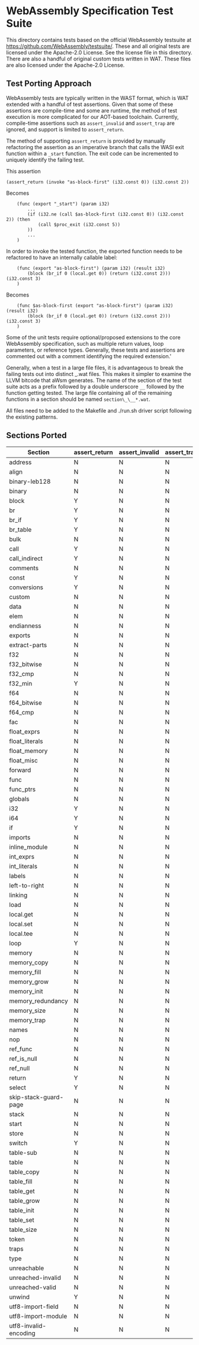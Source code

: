 # WebAssembly Specification Test Suite

This directory contains tests based on the official WebAssembly testsuite at https://github.com/WebAssembly/testsuite/. These and all original tests are licensed under the Apache-2.0 License. See the license file in this directory. There are also a handful of original custom tests written in WAT. These files are also licensed under the Apache-2.0 License.

## Test Porting Approach

WebAssembly tests are typically written in the WAST format, which is WAT extended with a handful of test assertions. Given that some of these assertions are compile-time and some are runtime, the method of test execution is more complicated for our AOT-based toolchain. Currently, compile-time assertions such as `assert_invalid` and `assert_trap` are ignored, and support is limited to `assert_return`.

The method of supporting `assert_return` is provided by manually refactoring the assertion as an imperative branch that calls the WASI exit function within a `_start` function. The exit code can be incremented to uniquely identify the failing test.

This assertion

```wat
(assert_return (invoke "as-block-first" (i32.const 0)) (i32.const 2))
```

Becomes

```
	(func (export "_start") (param i32)
        ...
        (if (i32.ne (call $as-block-first (i32.const 0)) (i32.const 2)) (then
            (call $proc_exit (i32.const 5))
        ))
        ...
    )
```

In order to invoke the tested function, the exported function needs to be refactored to have an internally callable label:

```
    (func (export "as-block-first") (param i32) (result i32)
        (block (br_if 0 (local.get 0)) (return (i32.const 2))) (i32.const 3)
    )
```

Becomes

```
	(func $as-block-first (export "as-block-first") (param i32) (result i32)
		(block (br_if 0 (local.get 0)) (return (i32.const 2))) (i32.const 3)
	)
```

Some of the unit tests require optional/proposed extensions to the core WebAssembly specification, such as multiple return values, loop parameters, or reference types. Generally, these tests and assertions are commented out with a comment identifying the required extension.'

Generally, when a test in a large file files, it is advantageous to break the failing tests out into distinct \_.wat files. This makes it simpler to examine the LLVM bitcode that aWsm generates. The name of the section of the test suite acts as a prefix followed by a double underscore `__` followed by the function getting tested. The large file containing all of the remaining functions in a section should be named `section\_\__*.wat`.

All files need to be added to the Makefile and ./run.sh driver script following the existing patterns.

## Sections Ported

| Section               | assert_return | assert_invalid | assert_trap |
| --------------------- | ------------- | -------------- | ----------- |
| address               | N             | N              | N           |
| align                 | N             | N              | N           |
| binary-leb128         | N             | N              | N           |
| binary                | N             | N              | N           |
| block                 | Y             | N              | N           |
| br                    | Y             | N              | N           |
| br_if                 | Y             | N              | N           |
| br_table              | Y             | N              | N           |
| bulk                  | N             | N              | N           |
| call                  | Y             | N              | N           |
| call_indirect         | Y             | N              | N           |
| comments              | N             | N              | N           |
| const                 | Y             | N              | N           |
| conversions           | Y             | N              | N           |
| custom                | N             | N              | N           |
| data                  | N             | N              | N           |
| elem                  | N             | N              | N           |
| endianness            | N             | N              | N           |
| exports               | N             | N              | N           |
| extract-parts         | N             | N              | N           |
| f32                   | N             | N              | N           |
| f32_bitwise           | N             | N              | N           |
| f32_cmp               | N             | N              | N           |
| f32_min               | Y             | N              | N           |
| f64                   | N             | N              | N           |
| f64_bitwise           | N             | N              | N           |
| f64_cmp               | N             | N              | N           |
| fac                   | N             | N              | N           |
| float_exprs           | N             | N              | N           |
| float_literals        | N             | N              | N           |
| float_memory          | N             | N              | N           |
| float_misc            | N             | N              | N           |
| forward               | N             | N              | N           |
| func                  | N             | N              | N           |
| func_ptrs             | N             | N              | N           |
| globals               | N             | N              | N           |
| i32                   | Y             | N              | N           |
| i64                   | Y             | N              | N           |
| if                    | Y             | N              | N           |
| imports               | N             | N              | N           |
| inline_module         | N             | N              | N           |
| int_exprs             | N             | N              | N           |
| int_literals          | N             | N              | N           |
| labels                | N             | N              | N           |
| left-to-right         | N             | N              | N           |
| linking               | N             | N              | N           |
| load                  | N             | N              | N           |
| local.get             | N             | N              | N           |
| local.set             | N             | N              | N           |
| local.tee             | N             | N              | N           |
| loop                  | Y             | N              | N           |
| memory                | N             | N              | N           |
| memory_copy           | N             | N              | N           |
| memory_fill           | N             | N              | N           |
| memory_grow           | N             | N              | N           |
| memory_init           | N             | N              | N           |
| memory_redundancy     | N             | N              | N           |
| memory_size           | N             | N              | N           |
| memory_trap           | N             | N              | N           |
| names                 | N             | N              | N           |
| nop                   | N             | N              | N           |
| ref_func              | N             | N              | N           |
| ref_is_null           | N             | N              | N           |
| ref_null              | N             | N              | N           |
| return                | Y             | N              | N           |
| select                | Y             | N              | N           |
| skip-stack-guard-page | N             | N              | N           |
| stack                 | N             | N              | N           |
| start                 | N             | N              | N           |
| store                 | N             | N              | N           |
| switch                | Y             | N              | N           |
| table-sub             | N             | N              | N           |
| table                 | N             | N              | N           |
| table_copy            | N             | N              | N           |
| table_fill            | N             | N              | N           |
| table_get             | N             | N              | N           |
| table_grow            | N             | N              | N           |
| table_init            | N             | N              | N           |
| table_set             | N             | N              | N           |
| table_size            | N             | N              | N           |
| token                 | N             | N              | N           |
| traps                 | N             | N              | N           |
| type                  | N             | N              | N           |
| unreachable           | N             | N              | N           |
| unreached-invalid     | N             | N              | N           |
| unreached-valid       | N             | N              | N           |
| unwind                | Y             | N              | N           |
| utf8-import-field     | N             | N              | N           |
| utf8-import-module    | N             | N              | N           |
| utf8-invalid-encoding | N             | N              | N           |
